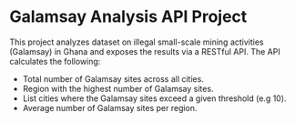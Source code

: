 # Galamsay Analysis API Project

This project analyzes dataset on illegal small-scale mining activities (Galamsay) in Ghana and exposes the results via a RESTful API. The API calculates the following: 

- Total number of Galamsay sites across all cities. 
- Region with the highest number of Galamsay sites.
- List cities where the Galamsay sites exceed a given threshold (e.g 10).
- Average number of Galamsay sites per region.
